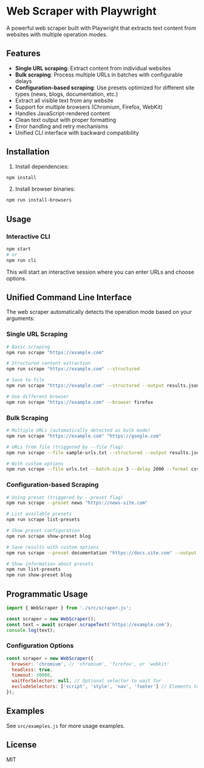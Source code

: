 # Web Scraper with Playwright

A powerful web scraper built with Playwright that extracts text content from websites with multiple operation modes.

## Features

- **Single URL scraping**: Extract content from individual websites
- **Bulk scraping**: Process multiple URLs in batches with configurable delays
- **Configuration-based scraping**: Use presets optimized for different site types (news, blogs, documentation, etc.)
- Extract all visible text from any website
- Support for multiple browsers (Chromium, Firefox, WebKit)
- Handles JavaScript-rendered content
- Clean text output with proper formatting
- Error handling and retry mechanisms
- Unified CLI interface with backward compatibility

## Installation

1. Install dependencies:
```bash
npm install
```

2. Install browser binaries:
```bash
npm run install-browsers
```

## Usage

### Interactive CLI

```bash
npm start
# or
npm run cli
```

This will start an interactive session where you can enter URLs and choose options.

## Unified Command Line Interface

The web scraper automatically detects the operation mode based on your arguments:

### Single URL Scraping

```bash
# Basic scraping
npm run scrape "https://example.com"

# Structured content extraction
npm run scrape "https://example.com" --structured

# Save to file
npm run scrape "https://example.com" --structured --output results.json

# Use different browser
npm run scrape "https://example.com" --browser firefox
```

### Bulk Scraping

```bash
# Multiple URLs (automatically detected as bulk mode)
npm run scrape "https://example.com" "https://google.com"

# URLs from file (triggered by --file flag)
npm run scrape --file sample-urls.txt --structured --output results.json

# With custom options
npm run scrape --file urls.txt --batch-size 3 --delay 2000 --format csv
```

### Configuration-based Scraping

```bash
# Using preset (triggered by --preset flag)  
npm run scrape --preset news "https://news-site.com"

# List available presets
npm run scrape list-presets

# Show preset configuration
npm run scrape show-preset blog

# Save results with custom options
npm run scrape --preset documentation "https://docs.site.com" --output docs.json

# Show information about presets
npm run list-presets
npm run show-preset blog
```

## Programmatic Usage

```javascript
import { WebScraper } from './src/scraper.js';

const scraper = new WebScraper();
const text = await scraper.scrapeText('https://example.com');
console.log(text);
```

### Configuration Options

```javascript
const scraper = new WebScraper({
  browser: 'chromium', // 'chromium', 'firefox', or 'webkit'
  headless: true,
  timeout: 30000,
  waitForSelector: null, // Optional selector to wait for
  excludeSelectors: ['script', 'style', 'nav', 'footer'] // Elements to exclude
});
```

## Examples

See `src/examples.js` for more usage examples.

## License

MIT